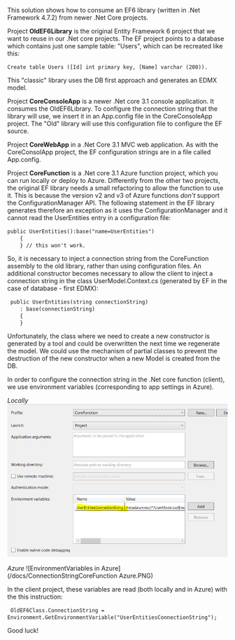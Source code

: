 This solution shows how to consume an EF6 library (written in .Net Framework 4.7.2) from newer .Net Core projects.

Project <b>OldEF6Library</b> is the original Entity Framework 6 project that we want to reuse in our .Net core projects. 
The EF project points to a database which contains just one sample table: "Users", which can be recreated like this:
    
    Create table Users ([Id] int primary key, [Name] varchar (200)). 
    
This "classic" library uses the DB first approach and generates an EDMX model.

Project <b>CoreConsoleApp</b> is a newer .Net core 3.1 console application. It consumes the OldEF6Library. 
To configure the connection string that the library will use, we insert it in an App.config file in the CoreConsoleApp project. 
The "Old" library will use this configuration file to configure the EF source. 

Project <b>CoreWebApp</b> in a .Net Core 3.1 MVC web application. As with the CoreConsolApp project, the EF configuration strings are in a file called App.config. 

Project <b>CoreFunction</b> is a .Net core 3.1 Azure function project, which you can run locally or deploy to Azure. Differently from the other two projects, the original EF library  needs a small refactoring to allow the function to use it. This is because the version v2 and v3 of Azure functions _don't_ support the ConfigurationManager API. 
The following statement in the EF library generates therefore an exception as it uses the ConfigurationManager and it cannot read the UserEntities entry in a configuration file:

    public UserEntities():base("name=UserEntities")
        {
        } // this won't work.

So, it is necessary to inject a connection string from the CoreFunction assembly to the old library, rather than using configuration files. 
An additional constructor becomes necessary to allow the client to inject a connection string in the class UserModel.Context.cs (generated by EF in the case of database - first EDMX):

     public UserEntities(string connectionString)
        : base(connectionString)
        {
        }
        
Unfortunately, the class where we need to create a new constructor is generated by a tool and could be overwritten the next time we regenerate the model. 
We could use the mechanism of partial classes to prevent the destruction of the new constructor when a new Model is created from the DB.

In order to configure the connection string in the .Net core function (client), we use environment variables (corresponding to app settings in Azure). 

_Locally_
![EnvironmentVariables in Visual Studio](/docs/ConnectionStringCoreFunction.PNG)

_Azure_
![EnvironmentVariables in Azure](/docs/ConnectionStringCoreFunction Azure.PNG)

In the client project, these variables are read (both locally and in Azure) with the this instruction:

     OldEF6Class.ConnectionString = Environment.GetEnvironmentVariable("UserEntitiesConnectionString");

Good luck!





